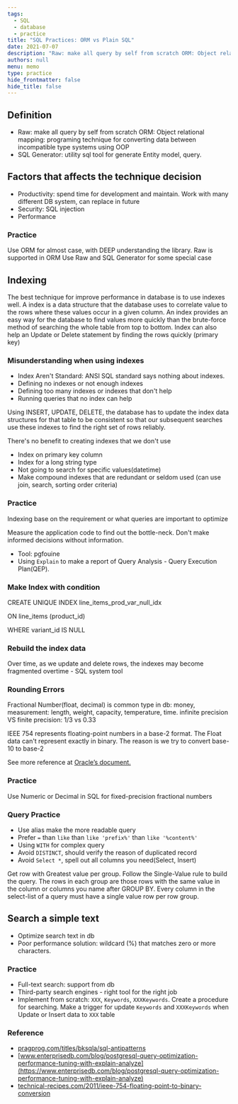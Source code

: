 ```yaml
---
tags: 
  - SQL
  - database
  - practice
title: "SQL Practices: ORM vs Plain SQL"
date: 2021-07-07
description: "Raw: make all query by self from scratch ORM: Object relational mapping: programing technique for converting data between incompatible type systems using OOP. SQL Generator: utility sql tool for generate Entity model, query."
authors: null
menu: memo
type: practice
hide_frontmatter: false
hide_title: false
---
```


## Definition
* Raw: make all query by self from scratch ORM: Object relational mapping: programing technique for converting data between incompatible type systems using OOP
* SQL Generator: utility sql tool for generate Entity model, query.

## Factors that affects the technique decision
* Productivity: spend time for development and maintain. Work with many different DB system, can replace in future
* Security: SQL injection
* Performance

### Practice
Use ORM for almost case, with DEEP understanding the library. Raw is supported in ORM Use Raw and SQL Generator for some special case

## Indexing
The best technique for improve performance in database is to use indexes well. A index is a data structure that the database uses to correlate value to the rows where these values occur in a given column. An index provides an easy way for the database to find values more quickly than the brute-force method of searching the whole table from top to bottom. Index can also help an Update or Delete statement by finding the rows quickly (primary key)

### Misunderstanding when using indexes
* Index Aren't Standard: ANSI SQL standard says nothing about indexes.
* Defining no indexes or not enough indexes
* Defining too many indexes or indexes that don't help
* Running queries that no index can help

Using INSERT, UPDATE, DELETE, the database has to update the index data structures for that table to be consistent so that our subsequent searches use these indexes to find the right set of rows reliably.

There's no benefit to creating indexes that we don't use

* Index on primary key column
* Index for a long string type
* Not going to search for specific values(datetime)
* Make compound indexes that are redundant or seldom used (can use join, search, sorting order criteria)

### Practice
Indexing base on the requirement or what queries are important to optimize

Measure the application code to find out the bottle-neck. Don't make informed decisions without information.

* Tool: pgfouine
* Using `Explain` to make a report of Query Analysis - Query Execution Plan(QEP).

### Make Index with condition
CREATE UNIQUE INDEX line_items_prod_var_null_idx

ON line_items (product_id)

WHERE variant_id IS NULL

### Rebuild the index data
Over time, as we update and delete rows, the indexes may become fragmented overtime - SQL system tool

### Rounding Errors
Fractional Number(float, decimal) is common type in db: money, measurement: length, weight, capacity, temperature, time. infinite precision VS finite precision: 1/3 vs 0.33

IEEE 754 represents floating-point numbers in a base-2 format. The Float data can't represent exactly in binary. The reason is we try to convert base-10 to base-2

See more reference at [Oracle’s document.](https://docs.oracle.com/cd/E19957-01/806-3568/ncg_goldberg.html)

### Practice
Use Numeric or Decimal in SQL for fixed-precision fractional numbers

### Query Practice
* Use alias make the more readable query
* Prefer `=` than `like` than `like 'prefix%'` than `like '%content%'`
* Using `WITH` for complex query
* Avoid `DISTINCT`, should verify the reason of duplicated record
* Avoid `Select *`, spell out all columns you need(Select, Insert)

Get row with Greatest value per group. Follow the Single-Value rule to build the query. The rows in each group are those rows with the same value in the column or columns you name after GROUP BY. Every column in the select-list of a query must have a single value row per row group.

## Search a simple text
* Optimize search text in db
* Poor performance solution: wildcard (%) that matches zero or more characters.

### Practice
* Full-text search: support from db
* Third-party search engines - right tool for the right job
* Implement from scratch: `XXX`, `Keywords`, `XXXKeywords`. Create a procedure for searching. Make a trigger for update `Keywords` and `XXXKeywords` when Update or Insert data to `XXX` table

### Reference
* [pragprog.com/titles/bksqla/sql-antipatterns](https://pragprog.com/titles/bksqla/sql-antipatterns/)
* [www.enterprisedb.com/blog/postgresql-query-optimization-performance-tuning-with-explain-analyze](https://www.enterprisedb.com/blog/postgresql-query-optimization-performance-tuning-with-explain-analyze) 
* [technical-recipes.com/2011/ieee-754-floating-point-to-binary-conversion](http://technical-recipes.com/2011/ieee-754-floating-point-to-binary-conversion) 